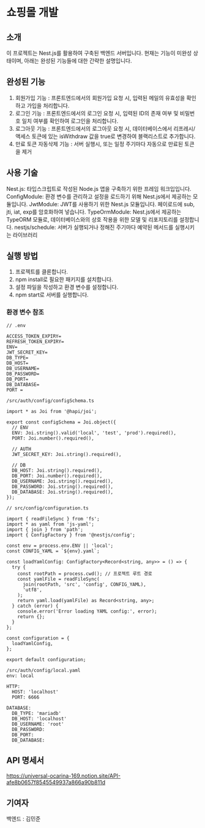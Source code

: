 # 쇼핑몰 개발
## 소개
이 프로젝트는 Nest.js를 활용하여 구축된 백엔드 서버입니다. 현재는 기능이 미완성 상태이며, 아래는 완성된 기능들에 대한 간략한 설명입니다.

## 완성된 기능
1. 회원가입 기능 : 프론트엔드에서의 회원가입 요청 시, 입력된 메일의 유효성을 확인하고 가입을 처리합니다.
2. 로그인 기능 : 프론트엔드에서의 로그인 요청 시, 입력된 ID의 존재 여부 및 비밀번호 일치 여부를 확인하여 로그인을 처리합니다.
3. 로그아웃 기능 : 프론트엔드에서의 로그아웃 요청 시, 데이터베이스에서 리프레시/액세스 토큰에 있는 isWithdraw 값을 true로 변경하여 블랙리스트로 추가합니다.
4. 만료 토큰 자동삭제 기능 : 서버 실행시, 또는 일정 주기마다 자동으로 만료된 토큰을 제거


## 사용 기술
Nest.js: 타입스크립트로 작성된 Node.js 앱을 구축하기 위한 프레임 워크입입니다.
ConfigModule: 환경 변수를 관리하고 설정을 로드하기 위해 Nest.js에서 제공하는 모듈입니다.
JwtModule: JWT를 사용하기 위한 Nest.js 모듈입니다. 페이로드에 sub, jti, iat, exp를 암호화하여 넣습니다.
TypeOrmModule: Nest.js에서 제공하는 TypeORM 모듈로, 데이터베이스와의 상호 작용을 위한 모델 및 리포지토리를 설정합니다.
nestjs/schedule: 서버가 실행되거나 정해진 주기마다 예약된 메서드를 실행시키는 라이브러리

## 실행 방법
1. 프로젝트를 클론합니다.
1. npm install로 필요한 패키지를 설치합니다.
1. 설정 파일을 작성하고 환경 변수를 설정합니다.
1. npm start로 서버를 실행합니다.

### 환경 변수 참조
```
// .env

ACCESS_TOKEN_EXPIRY=
REFRESH_TOKEN_EXPIRY=
ENV=
JWT_SECRET_KEY=
DB_TYPE=
DB_HOST=
DB_USERNAME=
DB_PASSWORD=
DB_PORT=
DB_DATABASE=
PORT =
```

```
/src/auth/config/configSchema.ts

import * as Joi from '@hapi/joi';

export const configSchema = Joi.object({
  // ENV
  ENV: Joi.string().valid('local', 'test', 'prod').required(),
  PORT: Joi.number().required(),

  // AUTH
  JWT_SECRET_KEY: Joi.string().required(),

  // DB
  DB_HOST: Joi.string().required(),
  DB_PORT: Joi.number().required(),
  DB_USERNAME: Joi.string().required(),
  DB_PASSWORD: Joi.string().required(),
  DB_DATABASE: Joi.string().required(),
});
```

```
// src/config/configuration.ts

import { readFileSync } from 'fs';
import * as yaml from 'js-yaml';
import { join } from 'path';
import { ConfigFactory } from '@nestjs/config';

const env = process.env.ENV || 'local';
const CONFIG_YAML = `${env}.yaml`;

const loadYamlConfig: ConfigFactory<Record<string, any>> = () => {
  try {
    const rootPath = process.cwd(); // 프로젝트 루트 경로
    const yamlFile = readFileSync(
      join(rootPath, 'src', 'config', CONFIG_YAML),
      'utf8',
    );
    return yaml.load(yamlFile) as Record<string, any>;
  } catch (error) {
    console.error('Error loading YAML config:', error);
    return {};
  }
};

const configuration = {
  loadYamlConfig,
};

export default configuration;
```

```
/src/auth/config/local.yaml
env: local

HTTP:
  HOST: 'localhost'
  PORT: 6666

DATABASE:
  DB_TYPE: 'mariadb'
  DB_HOST: 'localhost'
  DB_USERNAME: 'root'
  DB_PASSWORD: 
  DB_PORT: 
  DB_DATABASE: 
```
##  API 명세서
https://universal-ocarina-169.notion.site/API-afe8b0657f8545549937a866a90b811d

## 기여자
백엔드 : 김민준
